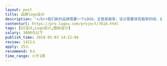 ```yaml
---                
layout: post       
title: 品牌logo设计           
description: '</br>我们新的品牌需要一个LOGO，主营是翡翠，设计需要体现翡翠的绿、透等优点</br>'     
contenturl: https://pro.lagou.com/project/7614.html      
tags: [UI设计,Logo设计,图标设计]            
salary: 3000元以下          
publish_time: 2018-05-03 14:22:04         
review: 1421人                   
apply: 25人                   
recommend: 0人                   
time_range: 小于1周              
---                 
```

